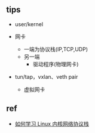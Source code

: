 
## tips

+ user/kernel

+ 网卡
    + 一端为协议栈(IP,TCP,UDP)
    + 另一端
        + 驱动程序(物理网卡)

+ tun/tap，vxlan、veth pair 
    + 虚拟网卡

## ref

+ [如何学习 Linux 内核网络协议栈](https://segmentfault.com/a/1190000021227338)